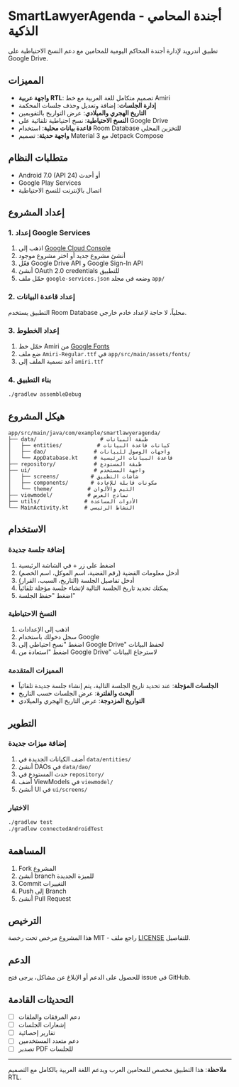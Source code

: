 # SmartLawyerAgenda - أجندة المحامي الذكية

تطبيق أندرويد لإدارة أجندة المحاكم اليومية للمحامين مع دعم النسخ الاحتياطية على Google Drive.

## المميزات

- **واجهة عربية RTL**: تصميم متكامل للغة العربية مع خط Amiri
- **إدارة الجلسات**: إضافة وتعديل وحذف جلسات المحكمة
- **التاريخ الهجري والميلادي**: عرض التواريخ بالتقويمين
- **النسخ الاحتياطية**: نسخ احتياطية تلقائية على Google Drive
- **قاعدة بيانات محلية**: استخدام Room Database للتخزين المحلي
- **واجهة حديثة**: تصميم Material 3 مع Jetpack Compose

## متطلبات النظام

- Android 7.0 (API 24) أو أحدث
- Google Play Services
- اتصال بالإنترنت للنسخ الاحتياطية

## إعداد المشروع

### 1. إعداد Google Services

1. اذهب إلى [Google Cloud Console](https://console.cloud.google.com/)
2. أنشئ مشروع جديد أو اختر مشروع موجود
3. فعّل Google Drive API و Google Sign-In API
4. أنشئ OAuth 2.0 credentials للتطبيق
5. حمّل ملف `google-services.json` وضعه في مجلد `app/`

### 2. إعداد قاعدة البيانات

التطبيق يستخدم Room Database محلياً، لا حاجة لإعداد خادم خارجي.

### 3. إعداد الخطوط

1. حمّل خط Amiri من [Google Fonts](https://fonts.google.com/specimen/Amiri)
2. ضع ملف `Amiri-Regular.ttf` في `app/src/main/assets/fonts/`
3. أعد تسمية الملف إلى `amiri.ttf`

### 4. بناء التطبيق

```bash
./gradlew assembleDebug
```

## هيكل المشروع

```
app/src/main/java/com/example/smartlawyeragenda/
├── data/                    # طبقة البيانات
│   ├── entities/           # كيانات قاعدة البيانات
│   ├── dao/               # واجهات الوصول للبيانات
│   └── AppDatabase.kt     # قاعدة البيانات الرئيسية
├── repository/            # طبقة المستودع
├── ui/                    # واجهة المستخدم
│   ├── screens/          # شاشات التطبيق
│   ├── components/       # مكونات قابلة للإعادة
│   └── theme/           # الثيم والألوان
├── viewmodel/           # نماذج العرض
├── utils/              # الأدوات المساعدة
└── MainActivity.kt     # النشاط الرئيسي
```

## الاستخدام

### إضافة جلسة جديدة

1. اضغط على زر + في الشاشة الرئيسية
2. أدخل معلومات القضية (رقم القضية، اسم الموكل، اسم الخصم)
3. أدخل تفاصيل الجلسة (التاريخ، السبب، القرار)
4. يمكنك تحديد تاريخ الجلسة التالية لإنشاء جلسة مؤجلة تلقائياً
5. اضغط "حفظ الجلسة"

### النسخ الاحتياطية

1. اذهب إلى الإعدادات
2. سجل دخولك باستخدام Google
3. اضغط "نسخ احتياطي إلى Google Drive" لحفظ البيانات
4. اضغط "استعادة من Google Drive" لاسترجاع البيانات

### المميزات المتقدمة

- **الجلسات المؤجلة**: عند تحديد تاريخ الجلسة التالية، يتم إنشاء جلسة جديدة تلقائياً
- **البحث والفلترة**: عرض الجلسات حسب التاريخ
- **التواريخ المزدوجة**: عرض التاريخ الهجري والميلادي

## التطوير

### إضافة ميزات جديدة

1. أضف الكيانات الجديدة في `data/entities/`
2. أنشئ DAOs في `data/dao/`
3. حدث المستودع في `repository/`
4. أضف ViewModels في `viewmodel/`
5. أنشئ UI في `ui/screens/`

### الاختبار

```bash
./gradlew test
./gradlew connectedAndroidTest
```

## المساهمة

1. Fork المشروع
2. أنشئ branch للميزة الجديدة
3. Commit التغييرات
4. Push إلى Branch
5. أنشئ Pull Request

## الترخيص

هذا المشروع مرخص تحت رخصة MIT - راجع ملف [LICENSE](LICENSE) للتفاصيل.

## الدعم

للحصول على الدعم أو الإبلاغ عن مشاكل، يرجى فتح issue في GitHub.

## التحديثات القادمة

- [ ] دعم المرفقات والملفات
- [ ] إشعارات الجلسات
- [ ] تقارير إحصائية
- [ ] دعم متعدد المستخدمين
- [ ] تصدير PDF للجلسات

---

**ملاحظة**: هذا التطبيق مخصص للمحامين العرب ويدعم اللغة العربية بالكامل مع التصميم RTL.
